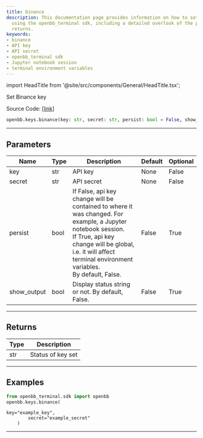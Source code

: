 ```yaml
---
title: binance
description: This documentation page provides information on how to set Binance keys
  using the openbb_terminal sdk, including a detailed overlook of the parameters and
  returns.
keywords:
- binance
- API key
- API secret
- openbb_terminal sdk
- Jupyter notebook session
- terminal environment variables
---
```


import HeadTitle from '@site/src/components/General/HeadTitle.tsx';

<HeadTitle title="keys.binance - Reference | OpenBB SDK Docs" />

Set Binance key

Source Code: [[link](https://github.com/OpenBB-finance/OpenBB/tree/main/openbb_terminal/keys_model.py#L1473)]

```python
openbb.keys.binance(key: str, secret: str, persist: bool = False, show_output: bool = False)
```

---

## Parameters

| Name | Type | Description | Default | Optional |
| ---- | ---- | ----------- | ------- | -------- |
| key | str | API key | None | False |
| secret | str | API secret | None | False |
| persist | bool | If False, api key change will be contained to where it was changed. For example, a Jupyter notebook session.<br/>If True, api key change will be global, i.e. it will affect terminal environment variables.<br/>By default, False. | False | True |
| show_output | bool | Display status string or not. By default, False. | False | True |


---

## Returns

| Type | Description |
| ---- | ----------- |
| str | Status of key set |
---

## Examples

```python
from openbb_terminal.sdk import openbb
openbb.keys.binance(
```

```
key="example_key",
        secret="example_secret"
    )
```
---

